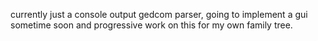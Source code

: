 currently just a console output gedcom parser, going to implement a gui sometime soon and progressive work on this for my own family tree.
